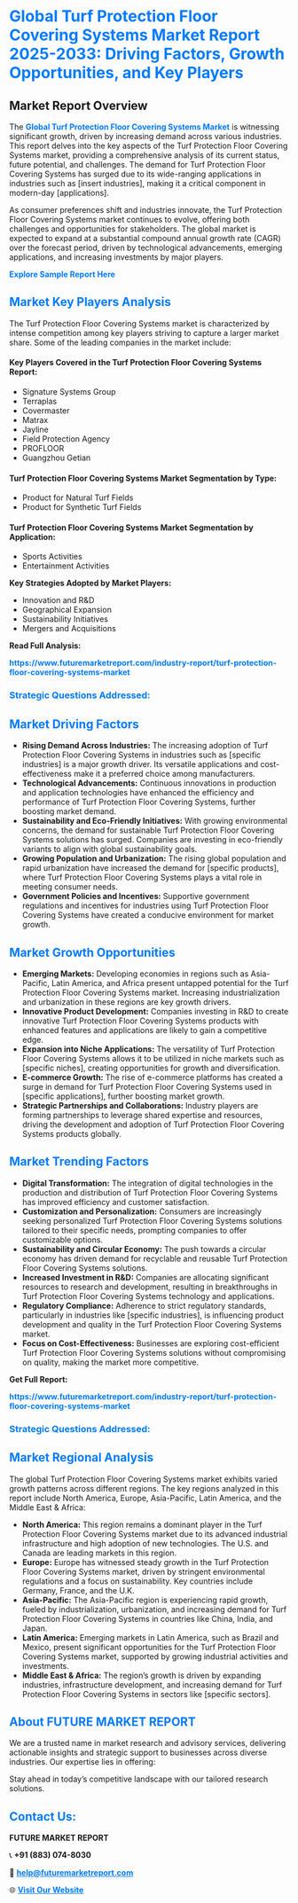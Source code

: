 <h1 style="color: #007BFF;">Global Turf Protection Floor Covering Systems Market Report 2025-2033: Driving Factors, Growth Opportunities, and Key Players</h1>

<section id="overview">
<h2>Market Report Overview</h2>
<p>The <a href="https://www.futuremarketreport.com/industry-report/turf-protection-floor-covering-systems-market" style="color: #007BFF; text-decoration: none;"><strong>Global Turf Protection Floor Covering Systems Market</strong></a> is witnessing significant growth, driven by increasing demand across various industries. This report delves into the key aspects of the Turf Protection Floor Covering Systems market, providing a comprehensive analysis of its current status, future potential, and challenges. The demand for Turf Protection Floor Covering Systems has surged due to its wide-ranging applications in industries such as [insert industries], making it a critical component in modern-day [applications].</p>
<p>As consumer preferences shift and industries innovate, the Turf Protection Floor Covering Systems market continues to evolve, offering both challenges and opportunities for stakeholders. The global market is expected to expand at a substantial compound annual growth rate (CAGR) over the forecast period, driven by technological advancements, emerging applications, and increasing investments by major players.</p>
</section>

<section id="overview">
<p><a href="https://www.futuremarketreport.com/request-sample/reportId=42854" style="color: #007BFF; text-decoration: none;"><strong>Explore Sample Report Here</strong></a></p>
</section>

<section id="key-players">
<h2 style="color: #007BFF;">Market Key Players Analysis</h2>
<p>The Turf Protection Floor Covering Systems market is characterized by intense competition among key players striving to capture a larger market share. Some of the leading companies in the market include:</p>
<h4>Key Players Covered in the Turf Protection Floor Covering Systems Report:</h4>
<ul><li>Signature Systems Group</li><li>Terraplas</li><li>Covermaster</li><li>Matrax</li><li>Jayline</li><li>Field Protection Agency</li><li>PROFLOOR</li><li>Guangzhou Getian</li></ul>
<h4>Turf Protection Floor Covering Systems Market Segmentation by Type:</h4>
<ul><li>Product for Natural Turf Fields</li><li>Product for Synthetic Turf Fields</li></ul>

<h4>Turf Protection Floor Covering Systems Market Segmentation by Application:</h4>
<ul><li>Sports Activities</li><li>Entertainment Activities</li></ul>
<p><strong>Key Strategies Adopted by Market Players:</strong></p>
<ul>
<li>Innovation and R&D</li>
<li>Geographical Expansion</li>
<li>Sustainability Initiatives</li>
<li>Mergers and Acquisitions</li>
</ul>
</section>

<section>
<p><strong>Read Full Analysis: </strong></p><a href="https://www.futuremarketreport.com/industry-report/turf-protection-floor-covering-systems-market" style="color: #007BFF; text-decoration: none;"><strong>https://www.futuremarketreport.com/industry-report/turf-protection-floor-covering-systems-market</strong></a>
<h3 style="color: #007BFF;">Strategic Questions Addressed:</h3>
</section>

<section id="driving-factors">
<h2 style="color: #007BFF;">Market Driving Factors</h2>
<ul>
<li><strong>Rising Demand Across Industries:</strong> The increasing adoption of Turf Protection Floor Covering Systems in industries such as [specific industries] is a major growth driver. Its versatile applications and cost-effectiveness make it a preferred choice among manufacturers.</li>
<li><strong>Technological Advancements:</strong> Continuous innovations in production and application technologies have enhanced the efficiency and performance of Turf Protection Floor Covering Systems, further boosting market demand.</li>
<li><strong>Sustainability and Eco-Friendly Initiatives:</strong> With growing environmental concerns, the demand for sustainable Turf Protection Floor Covering Systems solutions has surged. Companies are investing in eco-friendly variants to align with global sustainability goals.</li>
<li><strong>Growing Population and Urbanization:</strong> The rising global population and rapid urbanization have increased the demand for [specific products], where Turf Protection Floor Covering Systems plays a vital role in meeting consumer needs.</li>
<li><strong>Government Policies and Incentives:</strong> Supportive government regulations and incentives for industries using Turf Protection Floor Covering Systems have created a conducive environment for market growth.</li>
</ul>
</section>

<section id="growth-opportunities">
<h2 style="color: #007BFF;">Market Growth Opportunities</h2>
<ul>
<li><strong>Emerging Markets:</strong> Developing economies in regions such as Asia-Pacific, Latin America, and Africa present untapped potential for the Turf Protection Floor Covering Systems market. Increasing industrialization and urbanization in these regions are key growth drivers.</li>
<li><strong>Innovative Product Development:</strong> Companies investing in R&D to create innovative Turf Protection Floor Covering Systems products with enhanced features and applications are likely to gain a competitive edge.</li>
<li><strong>Expansion into Niche Applications:</strong> The versatility of Turf Protection Floor Covering Systems allows it to be utilized in niche markets such as [specific niches], creating opportunities for growth and diversification.</li>
<li><strong>E-commerce Growth:</strong> The rise of e-commerce platforms has created a surge in demand for Turf Protection Floor Covering Systems used in [specific applications], further boosting market growth.</li>
<li><strong>Strategic Partnerships and Collaborations:</strong> Industry players are forming partnerships to leverage shared expertise and resources, driving the development and adoption of Turf Protection Floor Covering Systems products globally.</li>
</ul>
</section>

<section id="trending-factors">
<h2 style="color: #007BFF;">Market Trending Factors</h2>
<ul>
<li><strong>Digital Transformation:</strong> The integration of digital technologies in the production and distribution of Turf Protection Floor Covering Systems has improved efficiency and customer satisfaction.</li>
<li><strong>Customization and Personalization:</strong> Consumers are increasingly seeking personalized Turf Protection Floor Covering Systems solutions tailored to their specific needs, prompting companies to offer customizable options.</li>
<li><strong>Sustainability and Circular Economy:</strong> The push towards a circular economy has driven demand for recyclable and reusable Turf Protection Floor Covering Systems solutions.</li>
<li><strong>Increased Investment in R&D:</strong> Companies are allocating significant resources to research and development, resulting in breakthroughs in Turf Protection Floor Covering Systems technology and applications.</li>
<li><strong>Regulatory Compliance:</strong> Adherence to strict regulatory standards, particularly in industries like [specific industries], is influencing product development and quality in the Turf Protection Floor Covering Systems market.</li>
<li><strong>Focus on Cost-Effectiveness:</strong> Businesses are exploring cost-efficient Turf Protection Floor Covering Systems solutions without compromising on quality, making the market more competitive.</li>
</ul>
</section>

<section>
<p><strong>Get Full Report: </strong></p><a href="https://www.futuremarketreport.com/industry-report/turf-protection-floor-covering-systems-market" style="color: #007BFF; text-decoration: none;"><strong>https://www.futuremarketreport.com/industry-report/turf-protection-floor-covering-systems-market</strong></a>
<h3 style="color: #007BFF;">Strategic Questions Addressed:</h3>
</section>


<section id="regional-analysis">
<h2 style="color: #007BFF;">Market Regional Analysis</h2>
<p>The global Turf Protection Floor Covering Systems market exhibits varied growth patterns across different regions. The key regions analyzed in this report include North America, Europe, Asia-Pacific, Latin America, and the Middle East & Africa:</p>
<ul>
<li><strong>North America:</strong> This region remains a dominant player in the Turf Protection Floor Covering Systems market due to its advanced industrial infrastructure and high adoption of new technologies. The U.S. and Canada are leading markets in this region.</li>
<li><strong>Europe:</strong> Europe has witnessed steady growth in the Turf Protection Floor Covering Systems market, driven by stringent environmental regulations and a focus on sustainability. Key countries include Germany, France, and the U.K.</li>
<li><strong>Asia-Pacific:</strong> The Asia-Pacific region is experiencing rapid growth, fueled by industrialization, urbanization, and increasing demand for Turf Protection Floor Covering Systems in countries like China, India, and Japan.</li>
<li><strong>Latin America:</strong> Emerging markets in Latin America, such as Brazil and Mexico, present significant opportunities for the Turf Protection Floor Covering Systems market, supported by growing industrial activities and investments.</li>
<li><strong>Middle East & Africa:</strong> The region’s growth is driven by expanding industries, infrastructure development, and increasing demand for Turf Protection Floor Covering Systems in sectors like [specific sectors].</li>
</ul>
</section>

<footer>
<h2 style="color: #007BFF;">About FUTURE MARKET REPORT</h2>
<p>We are a trusted name in market research and advisory services, delivering actionable insights and strategic support to businesses across diverse industries. Our expertise lies in offering:</p>

<p>Stay ahead in today’s competitive landscape with our tailored research solutions.</p>

<h2 style="color: #007BFF;">Contact Us:</h2>
<p><strong>FUTURE MARKET REPORT</strong></p>
<p>📞 <strong>+91 (883) 074-8030</strong></p>
<p>📧 <strong><a href="mailto:help@futuremarketreport.com" style="color: #007BFF;">help@futuremarketreport.com</a></strong></p>
<p>🌐 <strong><a href="https://www.futuremarketreport.com/" style="color: #007BFF;">Visit Our Website</a></strong></p>
</footer>